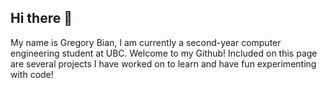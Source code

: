 ## Hi there 👋

My name is Gregory Bian, I am currently a second-year computer engineering student at UBC. Welcome to my Github! Included on this page are several projects I have worked on to learn and have fun experimenting with code!

<!--
**gregorybian/gregorybian** is a ✨ _special_ ✨ repository because its `README.md` (this file) appears on your GitHub profile.

Here are some ideas to get you started:

- 🔭 I’m currently working on ...
- 🌱 I’m currently learning ...
- 👯 I’m looking to collaborate on ...
- 🤔 I’m looking for help with ...
- 💬 Ask me about ...
- 📫 How to reach me: ...
- 😄 Pronouns: ...
- ⚡ Fun fact: ...
-->

